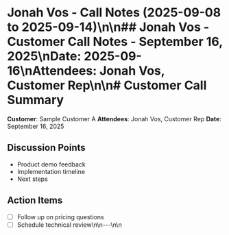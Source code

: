 # Jonah Vos - Call Notes (2025-09-08 to 2025-09-14)\n\n## Jonah Vos - Customer Call Notes - September 16, 2025\n**Date:** 2025-09-16\n**Attendees:** Jonah Vos, Customer Rep\n\n# Customer Call Summary

**Customer**: Sample Customer A
**Attendees**: Jonah Vos, Customer Rep
**Date**: September 16, 2025

## Discussion Points
- Product demo feedback
- Implementation timeline
- Next steps

## Action Items
- [ ] Follow up on pricing questions
- [ ] Schedule technical review\n\n---\n\n